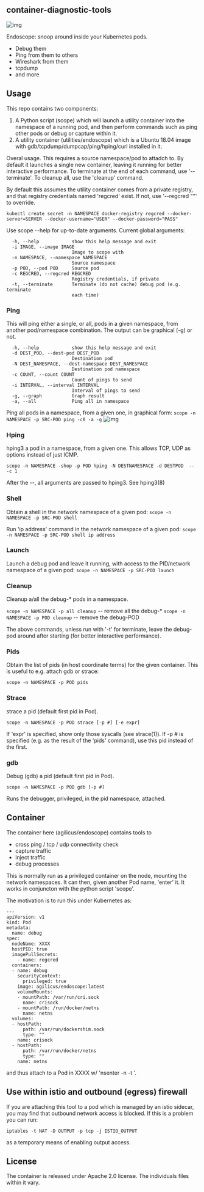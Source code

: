 ## container-diagnostic-tools

![img](img/endoscope.png)

Endoscope: snoop around inside your Kubernetes pods.

- Debug them
- Ping from them to others
- Wireshark from them
- tcpdump
- and more

## Usage

This repo contains two components:

1. A Python script (scope) which will launch a utility container
   into the namespace of a running pod, and then perform commands
   such as ping other pods or debug or capture within it.
2. A utility container (utilities/endoscope) which is a Ubuntu 18.04
   image with gdb/tcpdump/dumpcap/ping/hping/curl installed in it.

Overal usage. This requires a source namespace/pod to attadch to.
By default it launches a single new container, leaving it running
for better interactive performance. To terminate at the end
of each command, use '--terminate'. To cleanup all, use the 'cleanup'
command.

By default this assumes the utility container comes from a private
registry, and that registry credentials named 'regcred' exist. If
not, use '--regcred ""' to override.

```
kubectl create secret -n NAMESPACE docker-registry regcred --docker-server=SERVER --docker-username="USER" --docker-password="PASS"
```

Use scope --help for up-to-date arguments. Current global arguments:

```
  -h, --help            show this help message and exit
  -i IMAGE, --image IMAGE
                        Image to scope with
  -n NAMESPACE, --namespace NAMESPACE
                        Source namespace
  -p POD, --pod POD     Source pod
  -c REGCRED, --regcred REGCRED
                        Registry credentials, if private
  -t, --terminate       Terminate (do not cache) debug pod (e.g. terminate
                        each time)
```

### Ping

This will ping either a single, or all, pods in a given namespace,
from another pod/namespace combination. The output can be graphical
(-g) or not.

```
  -h, --help            show this help message and exit
  -d DEST_POD, --dest-pod DEST_POD
                        Destination pod
  -N DEST_NAMESPACE, --dest-namespace DEST_NAMESPACE
                        Destination pod namespace
  -c COUNT, --count COUNT
                        Count of pings to send
  -i INTERVAL, --interval INTERVAL
                        Interval of pings to send
  -g, --graph           Graph result
  -a, --all             Ping all in namespace
```

Ping all pods in a namespace, from a given one, in graphical form:
`scope -n NAMESPACE -p SRC-POD ping -c0 -a -g`
![img](img/graph-ping.png)

### Hping

hping3 a pod in a namespace, from a given one. This allows
TCP, UDP as options instead of just ICMP.

`scope -n NAMESPACE -shop -p POD hping -N DESTNAMESPACE -d DESTPOD  -- -c 1`

After the --, all arguments are passed to hping3. See hping3(8)

### Shell

Obtain a shell in the network namespace of a given pod:
`scope -n NAMESPACE -p SRC-POD shell`

Run 'ip address' command in the network namespace of a given pod:
`scope -n NAMESPACE -p SRC-POD shell ip address`

### Launch

Launch a debug pod and leave it running, with access to the PID/network
namespace of a given pod:
`scope -n NAMESPACE -p SRC-POD launch`

### Cleanup

Cleanup a/all the debug-* pods in a namespace.

`scope -n NAMESPACE -p all cleanup` -- remove all the debug-*
`scope -n NAMESPACE -p POD cleanup` -- remove the debug-POD

The above commands, unless run with '-t' for terminate, leave the
debug- pod around after starting (for better interactive performance).

### Pids

Obtain the list of pids (in host coordinate terms) for the given
container. This is useful to e.g. attach gdb or strace:

`scope -n NAMESPACE -p POD pids`

### Strace

strace a pid (default first pid in Pod).

`scope -n NAMESPACE -p POD strace [-p #] [-e expr]`

If 'expr' is specified, show only those syscalls (see strace(1)).
If -p # is specified (e.g. as the result of the 'pids' command), use
this pid instead of the first.

### gdb

Debug (gdb) a pid (default first pid in Pod).

`scope -n NAMESPACE -p POD gdb [-p #]`

Runs the debugger, privileged, in the pid namespace, attached.

## Container

The container here (agilicus/endoscope) contains tools to

 - cross ping / tcp / udp connectivity check
 - capture traffic
 - inject traffic
 - debug processes

This is normally run as a privileged container on the
node, mounting the network namespaces. It can then,
given another Pod name, 'enter' it. It works in conjuncton
with the python script 'scope'.

The motivation is to run this under Kubernetes as:

```
---
apiVersion: v1
kind: Pod
metadata:
  name: debug
spec:
  nodeName: XXXX
  hostPID: true
  imagePullSecrets:
    - name: regcred
  containers:
  - name: debug
    securityContext:
      privileged: true
    image: agilicus/endoscope:latest
    volumeMounts:
    - mountPath: /var/run/cri.sock
      name: crisock
    - mountPath: /run/docker/netns
      name: netns
  volumes:
  - hostPath:
      path: /var/run/dockershim.sock
      type: ""
    name: crisock
  - hostPath:
      path: /var/run/docker/netns
      type: ""
    name: netns
```

and thus attach to a Pod in XXXX w/ 'nsenter -n -t <PID>'.

## Use within istio and outbound (egress) firewall

If you are attaching this tool to a pod which is managed by an istio
sidecar, you may find that outbound network access is blocked. If this
is a problem you can run:

```
iptables -t NAT -D OUTPUT -p tcp -j ISTIO_OUTPUT
```

as a temporary means of enabling output access.

## License

The container is released under Apache 2.0 license.
The individuals files within it vary.
